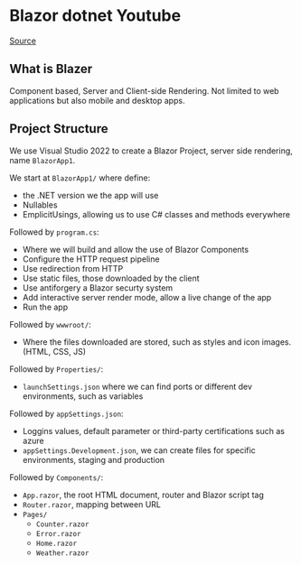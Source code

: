# Blazor dotnet Youtube

[Source](https://www.youtube.com/watch?v=CpbRAWgFBRQ)

## What is Blazer

Component based, Server and Client-side Rendering. Not limited to web applications but also mobile and desktop apps.

## Project Structure

We use Visual Studio 2022 to create a Blazor Project, server side rendering, name `BlazorApp1`.

We start at `BlazorApp1/` where define:

- the .NET version we the app will use
- Nullables
- EmplicitUsings, allowing us to use C# classes and methods everywhere

Followed by `program.cs`:

- Where we will build and allow the use of Blazor Components
- Configure the HTTP request pipeline
- Use redirection from HTTP
- Use static files, those downloaded by the client
- Use antiforgery a Blazor securty system
- Add interactive server render mode, allow a live change of the app
- Run the app

Followed by `wwwroot/`:

- Where the files downloaded are stored, such as styles and icon images. (HTML, CSS, JS)

Followed by `Properties/`:

- `launchSettings.json` where we can find ports or different dev environments, such as variables

Followed by `appSettings.json`:

- Loggins values, default parameter or third-party certifications such as azure
- `appSettings.Development.json`, we can create files for specific environments, staging and production

Followed by `Components/`:

- `App.razor`, the root HTML document, router and Blazor script tag
- `Router.razor`, mapping between URL
- `Pages/`
  - `Counter.razor`
  - `Error.razor`
  - `Home.razor`
  - `Weather.razor`
